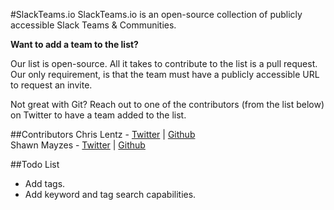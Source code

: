 #SlackTeams.io
SlackTeams.io is an open-source collection of publicly accessible Slack Teams & Communities.

**Want to add a team to the list?**

Our list is open-source. All it takes to contribute to the list is a pull request. Our only requirement, is that the team must have a publicly accessible URL to request an invite.

Not great with Git? Reach out to one of the contributors (from the list below) on Twitter to have a team added to the list.

##Contributors
Chris Lentz - [Twitter](http://twitter.com/atlchris) | [Github](http://github.com/chrislentz)  
Shawn Mayzes - [Twitter](https://twitter.com/smayzes) | [Github](http://github.com/smayzes)

##Todo List
* Add tags.
* Add keyword and tag search capabilities.
